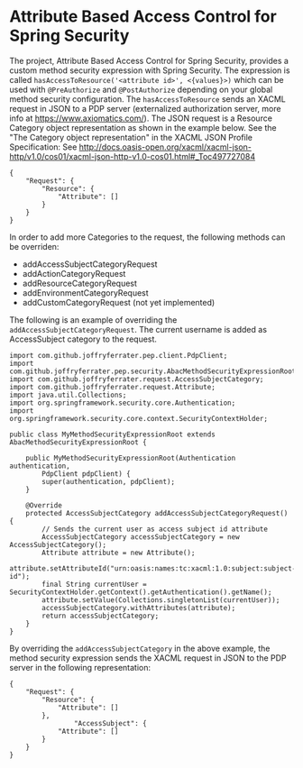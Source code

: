 # Attribute Based Access Control for Spring Security

The project, Attribute Based Access Control for Spring Security, provides a custom method security expression with Spring Security. The expression is called ``hasAccessToResource('<attribute id>', <{values}>)`` which can be used with ``@PreAuthorize`` and ``@PostAuthorize`` depending on your global method security configuration. The ``hasAccessToResource`` sends an XACML request in JSON to a PDP server (externalized authorization server, more info at https://www.axiomatics.com/). The JSON request is a Resource Category object representation as shown in the example below. See the "The Category object representation" in the XACML JSON Profile Specification: See http://docs.oasis-open.org/xacml/xacml-json-http/v1.0/cos01/xacml-json-http-v1.0-cos01.html#_Toc497727084

````
{
	"Request": {
		"Resource": {
			"Attribute": []
		}
	}
}
````

In order to add more Categories to the request, the following methods can be overriden:
* addAccessSubjectCategoryRequest
* addActionCategoryRequest
* addResourceCategoryRequest
* addEnvironmentCategoryRequest
* addCustomCategoryRequest (not yet implemented)

The following is an example of overriding the ``addAccessSubjectCategoryRequest``. The current username is added as AccessSubject category to the request.
```
import com.github.joffryferrater.pep.client.PdpClient;
import com.github.joffryferrater.pep.security.AbacMethodSecurityExpressionRoot;
import com.github.joffryferrater.request.AccessSubjectCategory;
import com.github.joffryferrater.request.Attribute;
import java.util.Collections;
import org.springframework.security.core.Authentication;
import org.springframework.security.core.context.SecurityContextHolder;

public class MyMethodSecurityExpressionRoot extends AbacMethodSecurityExpressionRoot {

    public MyMethodSecurityExpressionRoot(Authentication authentication,
        PdpClient pdpClient) {
        super(authentication, pdpClient);
    }

    @Override
    protected AccessSubjectCategory addAccessSubjectCategoryRequest() {
        // Sends the current user as access subject id attribute
        AccessSubjectCategory accessSubjectCategory = new AccessSubjectCategory();
        Attribute attribute = new Attribute();
        attribute.setAttributeId("urn:oasis:names:tc:xacml:1.0:subject:subject-id");
        final String currentUser =  SecurityContextHolder.getContext().getAuthentication().getName();
        attribute.setValue(Collections.singletonList(currentUser));
        accessSubjectCategory.withAttributes(attribute);
        return accessSubjectCategory;
    }
}

```
By overriding the ``addAccessSubjectCategory`` in the above example, the method security expression sends the XACML request in JSON to the PDP server in the following representation:
````
{
	"Request": {
		"Resource": {
			"Attribute": []
		},
                "AccessSubject": {
			"Attribute": []
		}
	}
}
````
